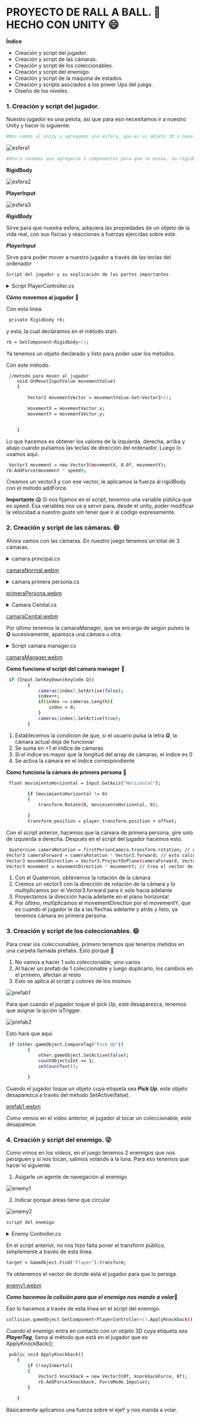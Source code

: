 # PROYECTO DE RALL A BALL. 🎱 HECHO CON UNITY 😄

**Índice**

- Creación y script del jugador.
- Creación y script de las cámaras.
- Creación y script de los coleccionables.
- Creación y script del enemigo.
- Creacion y script de la máquina de estados.
- Creación y scripts asociados a los power Ups del juego.
- Diseño de los niveles.


### 1. Creación y script del jugador.

Nuestro jugador es una pelota, así que para eso necesitamos ir a nuestro Unity y hacer lo siguiente:

```bash
#Nos vamos al unity y agregamos una esfera, que es un objeto 3D a nuestra escena
```

![esfera1](https://github.com/user-attachments/assets/2e59ec40-7e18-4836-8514-5e3d61a32503)

```bash
#Ahora tenemos que agregarle 2 componentes para que se mueva, un rigidbody y un player imput
```

**RigidBody**

![esfera2](https://github.com/user-attachments/assets/26597f40-a1ea-449d-b7b2-30c863b27916)

**PlayerInput**

![esfera3](https://github.com/user-attachments/assets/78b6f82d-c394-4dc5-b7a3-80f571c89749)

***RigidBody***

Sirve para que nuestra esfera, adquiera las propiedades de un objeto de la vida real, con sus físicas y reacciones a fuerzas ejercidas sobre este.

***PlayerInput***

Sirve para poder mover a nuestro jugador a través de las teclas del ordenador

```bash
Script del jugador y su explicación de las partes importantes
```
<details>
  <summary>Script PlayerController.cs</summary>

    //objeto rigidBody para mover la esfera
    private Rigidbody rb;


    //variable de velocidad para el movimiento de la esfera
    public float speed = 10.0f;

    //variable de velocidad para el movimiento del eje x
    private float movementX;

    //variable de velocidad para el movimiento del eje y

    private float movementY;

    //variable para actualizar en la UI los items que ha cogido el jugador
    public int countObjectsInt;

    //variable para actualizar las vidas del jugador en la UI
    private int countLifeInt = 3;


    private float limitY = -100f;

    //variable para actualizar el nivel del jugador en la UI
    private int countLevelInt = 1;

    //variables para acceder a los textos de la UI
    public Text countObjectsText;
    public Text countLifeText;
    public Text countLevelsText;
    public Text deadText;

    //Items totales ha coger en los niveles
    public const int totalItems = 12;

    //color de los items de la UI
    private Color greenColor = Color.green;
    private Color redColor = Color.red;




    //empujon del enemigo
    public float knockbackForce = 0.001f;

    //referencia al objeto del enemigo
    public GameObject[] enemy;


    //variables públicas que son las camaras
    public GameObject cameraNormal;
    public GameObject firstPersonCamera;
    public GameObject cenitalCamera;

    private bool puedoSaltar = false;

    private bool estoyENSuelo = false;

    public float jump = 1.0f;

    private Animator anim;


    //variables invencibilad
    private Renderer coloresPelota;
    public float colorChangeInvencibleInterval = 20.0f;

    private float timerInvencible = 0.0f;

    private Color[] colors = { Color.yellow, Color.green, Color.red, Color.blue, Color.cyan, Color.magenta };
    private int currentColorIndex = 0;

    private bool soyInmortal = false;




    //metodo que sirve para iniciar estados de objetos
    void Start()
    {
        rb = GetComponent<Rigidbody>();
        coloresPelota = GetComponent<Renderer>();
        if (coloresPelota == null)
        {
            Debug.LogError("No se encontró un Renderer en el GameObject.");
        }
        countObjectsInt = 0;
        countLevelInt = 1;
        countLifeInt = 3;

        setCountText();
        setLevelText();
        setLifeText();
        anim = GetComponent<Animator>();

    }




    //metodo para mover al jugador
    void OnMove(InputValue movementValue)
    {

        Vector2 movementVector = movementValue.Get<Vector2>();

        movementX = movementVector.x;
        movementY = movementVector.y;


    }


    //metodo que se llama en el transcurso de cada frame
    private void FixedUpdate()
    {
        if (cameraNormal.activeSelf || cenitalCamera.activeSelf)
        {
            Debug.Log("hola, entre en la camera normal");
            Vector3 movement = new Vector3(movementX, 0.0f, movementY);



            rb.AddForce(movement * speed);
        }
        Debug.Log("Estado de la camara normal" + cameraNormal.activeSelf);
        Debug.Log("Estado de primera persona: " + firstPersonCamera.activeSelf);
        if (firstPersonCamera.activeSelf)
        {
            Debug.Log("hola, entre en la primera persona");


            Quaternion cameraRotation = firstPersonCamera.transform.rotation; // esto obtiene la rotacíon de la cámara


            Vector3 cameraForward = cameraRotation * Vector3.forward; // esto calcula la dirección hacia adelante de la cámara


            Vector3 movementDirection = Vector3.ProjectOnPlane(cameraForward, Vector3.up).normalized; // esto  Proyecta la dirección hacia adelante en el plano horizontal (ignora inclinaciones verticales)


            Vector3 movement = movementDirection * movementY; // Crea el vector de movimiento basado en el input y la dirección de la cámara


            rb.AddForce(movement * speed);
        }

        setCountText();
        setLevelText();
        setLifeText();
        setColorText(countObjectsInt);
        resetFallPlayer();
        changeLevel();
        powerUpSalto(estoyENSuelo, puedoSaltar);
        mostrarTextoMuerte();
        playerMoviendose();
        superSpeed();

        if (soyInmortal)
        {
            timerInvencible += Time.deltaTime;
            changeColorPelotaInmortal();
            if (timerInvencible >= colorChangeInvencibleInterval)
            {
                speed = 30;
                anim.SetBool("itemInvencible", false);
                soyInmortal = false;
                coloresPelota.material.color = colors[2];

            }
        }


    }


    //metodo que actúa cuando entramos en el area de un objeto
    void OnTriggerEnter(Collider other)
    {
        if (other.gameObject.CompareTag("Pick Up"))
        {
            other.gameObject.SetActive(false);
            countObjectsInt += 1;
            setCountText();

        }
        else if (other.gameObject.CompareTag("salto"))
        {
            other.gameObject.SetActive(false);
            puedoSaltar = true;
        }
        else if (other.gameObject.CompareTag("invencible"))
        {
            soyInmortal = true;
            other.gameObject.SetActive(false);
            anim.SetBool("itemInvencible", true);
        }

    }

    //metodo para sumar los items recogidos y actualizar la UI
    void setCountText()
    {
        countObjectsText.text = "Items: " + countObjectsInt.ToString() + "/12";
    }

    //metodo para restar las vidas del jugador y actualizar la UI
    void setLifeText()
    {
        countLifeText.text = "Vidas: " + countLifeInt.ToString() + "/3";
    }

    //metodo para sumar niveles y actualizar la UI
    void setLevelText()
    {
        countLevelsText.text = "Level: " + countLevelInt.ToString() + "/4";

    }

    //metodo que actualiza el color de la UI de los items al llegar a 12 de 12
    void setColorText(int numberItem)
    {
        if (numberItem >= totalItems)
        {
            countObjectsText.color = greenColor;
        }
    }

    //metodo que aplica la fuerza al player cuando es tocado por el enemigo
    public void ApplyKnockback()
    {
        if (!soyInmortal)
        {
            Vector3 knockback = new Vector3(0f, knockbackForce, 0f);
            rb.AddForce(knockback, ForceMode.Impulse);
        }

    }

    void changeLevel()
    {
        /*
            Explicacion:
            1. Para cambiar de niveles, verificamos si has cogido todos los items
            2. si es así el nivel le sumamos un +1
            3. luego vamos cambiando de niveles dependiendo de el valor del nivel
            4. en cada nivel, hacemos reseteo de items encontrados, posicion del jugador y del enemigo
            5. para el enemigo, tenemos que deshabilitar al agente ya que si no bloquea la posicion y no nos deja moverlo
        */
        if (countObjectsInt == totalItems && countLevelInt < 4)
        {
            countLevelInt += 1;

            // Se recorre cada enemigo y se le deshabilita/habilita su NavMeshAgent
            for (int i = 0; i < enemy.Length; i++)
            {
                NavMeshAgent agent = enemy[i].GetComponent<NavMeshAgent>();  // Obtener el agente para cada enemigo

                // Esto asegura que el agente de cada enemigo sea deshabilitado y habilitado correctamente
                if (agent != null)
                {
                    agent.enabled = false;
                    if (countLevelInt == 2)
                    {
                        enemy[i].transform.position = new Vector3(68.23f, 3.676f, 0.768f);
                        countObjectsInt = 0;

                    }
                    if (countLevelInt == 3)
                    {
                        enemy[i].transform.position = new Vector3(54.18f, 3.69f, -136.6f);
                        countObjectsInt = 0;

                    }
                    if (countLevelInt == 4)
                    {
                        enemy[i].transform.position = new Vector3(2.64f, 3.81f, -255.7f);
                        countObjectsInt = 0;

                    }
                    agent.enabled = true;
                }
            }

            // Cambiar la posición del jugador y las cámaras según el nivel
            if (countLevelInt == 2)
            {
                transform.position = new Vector3(77.02f, 3.79f, -0.889570f);
                firstPersonCamera.transform.position = new Vector3(77.02f, 3.79f, -0.6f);
                cenitalCamera.transform.position = new Vector3(77.02f, 10.92f, -13.29f);
            }
            if (countLevelInt == 3)
            {
                transform.position = new Vector3(38.99f, 3.79f, -151.89f);
                firstPersonCamera.transform.position = new Vector3(38.99f, 3.79f, -151.89f);
                cenitalCamera.transform.position = new Vector3(45.08f, 16.01f, -157.08f);
            }
            if (countLevelInt == 4)
            {
                transform.position = new Vector3(-5.47f, 3.79f, -262.81f);
                firstPersonCamera.transform.position = new Vector3(-5.47f, 3.79f, -262.81f);
                cenitalCamera.transform.position = new Vector3(1.3f, 14.9f, -268.4f);
            }


        }
    }


    void resetFallPlayer()
    {
        if (transform.position.y < limitY && countLevelInt == 1)
        {
            countLifeInt -= 1;
            transform.position = new Vector3(-1.723833f, 3.79f, -0.8895702f);
        }
        else if (transform.position.y < limitY && countLevelInt == 2)
        {
            countLifeInt -= 1;
            transform.position = new Vector3(77.02f, 3.79f, -0.889570f);
        }
        else if (transform.position.y < limitY && countLevelInt == 3)
        {
            countLifeInt -= 1;
            transform.position = new Vector3(38.99f, 3.79f, -151.89f);
        }
        else if (transform.position.y < limitY && countLevelInt == 4)
        {
            countLifeInt -= 1;
            transform.position = new Vector3(-5.47f, 3.79f, -262.81f);
        }
    }

    void powerUpSalto(bool tocarSuelo, bool itemCogido)
    {
        if (tocarSuelo && itemCogido)
        {
            if (Input.GetKeyDown(KeyCode.Space))
            {
                Vector3 vectorSalto = new Vector3(0f, jump * 0.5f, 0f);
                rb.AddForce(vectorSalto, ForceMode.VelocityChange);
            }


        }
    }

    void OnCollisionStay(Collision collision)
    {
        if (collision.gameObject.CompareTag("ground"))
        {
            estoyENSuelo = true;
        }

    }

    void OnCollisionExit(Collision collision)
    {
        if (collision.gameObject.CompareTag("ground"))
        {
            estoyENSuelo = false;
        }
    }

    void mostrarTextoMuerte()
    {
        if (countLifeInt <= 0)
        {   
            anim.SetBool("muerto", true);
            textoMuerteVisible(true);
            gameObject.SetActive(false);

        }
        else
        {
            textoMuerteVisible(false);
        }
    }

    void textoMuerteVisible(bool visible)
    {
        deadText.gameObject.SetActive(visible);
    }

    //Comprobar la velocidad del player

    void playerMoviendose()
    {
        if (rb.velocity.magnitude == 0)
        {
            anim.SetBool("corriendo", false);
        }
        else
        {
            anim.SetBool("corriendo", true);
        }
    }

    void superSpeed()
    {
        if (countObjectsInt >= 9)
        {
            anim.SetBool("items6", true);
            speed = 50.0f;
        }
        else
        {
            anim.SetBool("items6", false);
            speed = 10.0f;
        }
    }

    

    void changeColorPelotaInmortal()
    {
        if (coloresPelota != null)
        {
            coloresPelota.material.color = colors[currentColorIndex];
            currentColorIndex = (currentColorIndex + 1) % colors.Length;
        }

    }
</details>

**Cómo movemos al jugador** 🤔

Con esta línea.
```bash
 private Rigidbody rb;
```

y esta, la cual declaramos en el método start.

```bash
rb = GetComponent<Rigidbody>();
```
Ya tenemos un objeto declarado y listo para poder usar los métodos.

Con este método.

```bash
 //metodo para mover al jugador
    void OnMove(InputValue movementValue)
    {

        Vector2 movementVector = movementValue.Get<Vector2>();

        movementX = movementVector.x;
        movementY = movementVector.y;


    }
```

Lo que hacemos es obtener los valores de la izquierda, derecha, arriba y abajo cuando pulsamos las teclas de dirección del ordenador.
Luego lo usamos aquí.

```bash
 Vector3 movement = new Vector3(movementX, 0.0f, movementY);
rb.AddForce(movement * speed);
```
Creamos un vector3 y con ese vector, le aplicamos la fuerza al rigidBody con el metodo addForce. 

**Importante** 😱
Si nos fijamos en el script, tenemos una variable pública que es speed. Esa variables nos va a servir para, desde el unity, poder modificar la velocidad a nuestro gusto sin tener que ir al código expresamente.

### 2. Creación y script de las cámaras. 😄

Ahora vamos con las cámaras. En nuestro juego tenemos un total de 3 cámaras.

<details>
  <summary>camara principal.cs</summary>
   public GameObject player;
    private Vector3 offset;
    void Start()
    {
        offset = transform.position - player.transform.position;

    }

    void LateUpdate()
    {
        transform.position = player.transform.position + offset;
    }
</details>

[camaraNormal.webm](https://github.com/user-attachments/assets/6744fc38-eaca-40b3-ad1e-5a283f0e8c98)


<details>
  <summary>camara primera persona.cs</summary>
   public GameObject player;
    private Vector3 offset;
    void Start()
    {
        offset = transform.position - player.transform.position;

    }

    void LateUpdate()
    {
        float movimientoHorizontal = Input.GetAxis("Horizontal");

        if (movimientoHorizontal != 0)
        {
            transform.Rotate(0, movimientoHorizontal, 0);

        }
        transform.position = player.transform.position + offset;


    }
</details>

[primeraPersona.webm](https://github.com/user-attachments/assets/0b639b82-fa5d-4283-aa28-327b2cb3ca98)


<details>
  <summary>Camara Cenital.cs</summary>
   public Transform target;
    public float rotationSpeed = 10.0f;

    void Start()
    {

    }
    void Update()
    {

        transform.RotateAround(target.position, Vector3.up, rotationSpeed * Time.deltaTime);

        transform.LookAt(target);

    }
</details>

[camaraCenital.webm](https://github.com/user-attachments/assets/9b7e0537-5328-4d23-8684-624bd6932170)

Por último tenemos la camaraManager, que se encarga de según pulses la ***Q*** sucesivamente, aparezca una cámara u otra.

<details>
  <summary>Script camara manager.cs</summary>
   public GameObject[] cameras;
    private int index = 0;
    void Start()
    {

    }
    void Update()
    {
        if (Input.GetKeyDown(KeyCode.Q))
        {
            cameras[index].SetActive(false);
            index++;
            if(index >= cameras.Length){
                index = 0;
            }
            cameras[index].SetActive(true);
        }
    }
</details>

[camaraManager.webm](https://github.com/user-attachments/assets/19776306-b430-451b-9cff-aa7147dae500)

**Como funciona el script del camara manager** 🤔

```bash
 if (Input.GetKeyDown(KeyCode.Q))
        {
            cameras[index].SetActive(false);
            index++;
            if(index >= cameras.Length){
                index = 0;
            }
            cameras[index].SetActive(true);
        }
```
1. Establecemos la condicion de que, si el usuario pulsa la letra ***Q***, la cámara actual deja de funcionar
2. Se suma en +1 el índice de cámaras
3. Si el índice es mayor que la longitud del array de cámaras, el índice es 0
4. Se activa la cámara en el índice correspondiente

**Como funciona la cámara de primera persona** 🤔

```bash
 float movimientoHorizontal = Input.GetAxis("Horizontal");

        if (movimientoHorizontal != 0)
        {
            transform.Rotate(0, movimientoHorizontal, 0);

        }
        transform.position = player.transform.position + offset;
```
Con el script anterior, hacemos que la cámara de primera persona, gire solo de izquierda a derecha. Después en el script del jugador hacemos esto.

```bash
 Quaternion cameraRotation = firstPersonCamera.transform.rotation; // esto obtiene la rotacíon de la cámara
Vector3 cameraForward = cameraRotation * Vector3.forward; // esto calcula la dirección hacia adelante de la cámara
Vector3 movementDirection = Vector3.ProjectOnPlane(cameraForward, Vector3.up).normalized; // esto  Proyecta la dirección hacia adelante en el plano horizontal (ignora inclinaciones verticales)
Vector3 movement = movementDirection * movementY; // Crea el vector de movimiento basado en el input y la dirección de la cámara
```
1. Con el Quaternion, obtenemos la rotación de la cámara
2. Cremos un vector3 con la dirección de rotación de la cámara y lo multiplicamos por el Vector3.forward para ir solo hacia adelante
3. Proyectamos la dirección hacia adelante en el plano horizontal
4. Por último, multiplicamos el movementDirection por el movementY, que es cuando el jugador le da a las flechas adelante y atrás y listo, ya tenemos cámara en primera persona.


### 3. Creación y script de los coleccionables. 😄

Para crear los coleccionables, primero tenemos que tenerlos metidos en una carpeta llamada prefabs. Esto porqué 🤔

1. No vamos a hacer 1 solo coleccionable, sino varios
2. Al hacer un prefab de 1 coleccionable y luego duplicarlo, los cambios en el primero, afectan al resto
3. Esto se aplica al script y colores de los mismos

![prefab1](https://github.com/user-attachments/assets/a0a740eb-1af7-4c87-ac54-9de151270f7e)

Para que cuando el jugador toque el pick Up, este desaparezca, tenemos que asignar la ipción isTrigger.

![prefab2](https://github.com/user-attachments/assets/e6134c68-34e8-48f5-8027-d5da543411fb)

Esto hará que aquí.

```bash
 if (other.gameObject.CompareTag("Pick Up"))
        {
            other.gameObject.SetActive(false);
            countObjectsInt += 1;
            setCountText();

        }
```

Cuando el jugador toque un objeto cuya etiqueta sea ***Pick Up***, este objeto desaparezca a través del método SetActive(false).

[prefab1.webm](https://github.com/user-attachments/assets/99f0ef3c-699b-4c89-bd45-b860ef916669)

Como vemos en el vídeo anterior, el jugador al tocar un coleccionable, este desaparece.

### 4.  Creación y script del enemigo. 😜

Como vimos en los vídeos, en el juego tenemos 2 enemigos que nos persiguen y si nos tocan, salimos volando a la luna. Para eso tenemos que hacer lo siguiente.

1. Asigarle un agente de navegación al enemigo

![enemy1](https://github.com/user-attachments/assets/9c616e42-bf1d-470e-9442-c6e42e5cd029)

2. Indicar porque áreas tiene que circular

![enemy2](https://github.com/user-attachments/assets/643df985-d551-40cd-9df0-719cb8ccc243)

```bash
script del enemigo
```

<details>
  <summary>Enemy Controller.cs</summary>
  private NavMeshAgent pathFinder;
    private Transform target;



    void Start()
    {
        pathFinder = GetComponent<NavMeshAgent>();
        target = GameObject.Find("Player").transform;
    }
    void Update()
    {
        pathFinder.SetDestination(target.position);
        Debug.Log(target.position);

               
    }

    void OnCollisionEnter(Collision collision)
    {
        if (collision.gameObject.CompareTag("PlayerTag"))
        {
            // Llamamos al método que aplica el empuje al jugador
            collision.gameObject.GetComponent<PlayerController>().ApplyKnockback();
        }
    }
</details>

En el script anterior, no nos hizo falta poner el transform público, simplemente a través de esta línea.

```bash
target = GameObject.Find("Player").transform;
```
Ya obtenemos el vector de donde está el jugador para que lo persiga.

[enemy1.webm](https://github.com/user-attachments/assets/d75c2683-5d98-4a51-860c-1e8457d61e47)

***Como hacemos la colisión para que el enemigo nos mande a volar***🤔

Eso lo hacemos a través de esta línea en el script del enemigo.

```bash
collision.gameObject.GetComponent<PlayerController>().ApplyKnockback();
```

Cuando el enemigo entra en contacto con un objeto 3D cuya etiqueta sea ***PlayerTag***, llama al método que está en el jugador que es ApplyKnockBack();

```bash
 public void ApplyKnockback()
    {
        if (!soyInmortal)
        {
            Vector3 knockback = new Vector3(0f, knockbackForce, 0f);
            rb.AddForce(knockback, ForceMode.Impulse);
        }

    }
```

Básicamente aplicamos una fuerza sobre el ejeY y nos manda a volar.





